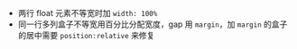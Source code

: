 - 两行 float 元素不等宽时加 `width: 100%`
- 同一行多列盒子不等宽用百分比分配宽度，gap 用 `margin`，加 `margin` 的盒子的居中需要 `position:relative` 来修复